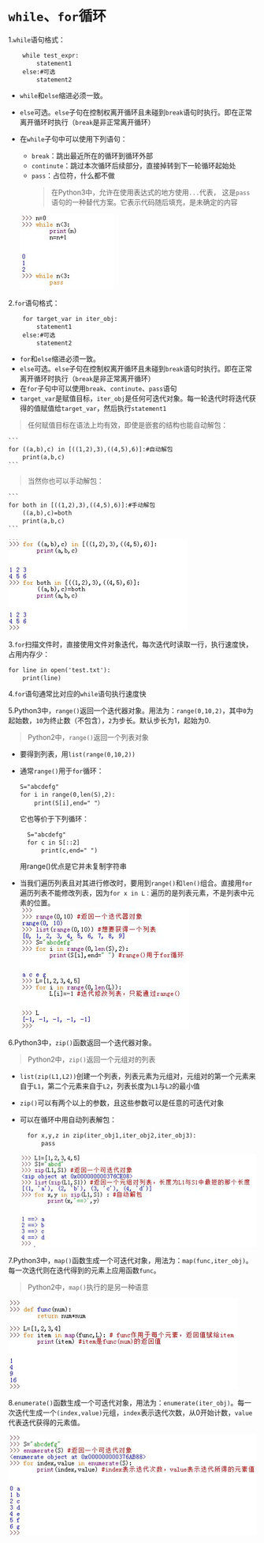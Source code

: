 <!--
    作者：华校专
    email: huaxz1986@163.com
**  本文档可用于个人学习目的，不得用于商业目的  **
-->
# `while`、`for`循环
1.`while`语句格式：

```
	while test_expr:
		statement1
	else:#可选
		statement2
```
* `while`和`else`缩进必须一致。
* `else`可选。`else`子句在控制权离开循环且未碰到`break`语句时执行。即在正常离开循环时执行（`break`是非正常离开循环）
* 在`while`子句中可以使用下列语句：
	* `break`：跳出最近所在的循环到循环外部
	* `continute`：跳过本次循环后续部分，直接掉转到下一轮循环起始处
	* `pass`：占位符，什么都不做
		>在Python3中，允许在使用表达式的地方使用`...`代表，
		>这是`pass`语句的一种替代方案。它表示代码随后填充，是未确定的内容  

  ![while语句](../imgs/python_14_1.JPG)

2.`for`语句格式：

```
	for target_var in iter_obj:
		statement1
	else:#可选
		statement2
```
* `for`和`else`缩进必须一致。
* `else`可选。`else`子句在控制权离开循环且未碰到`break`语句时执行。即在正常离开循环时执行（`break`是非正常离开循环）
* 在`for`子句中可以使用`break`、`continute`、`pass`语句
* `target_var`是赋值目标，`iter_obj`是任何可迭代对象。每一轮迭代时将迭代获得的值赋值给`target_var`，然后执行`statement1`
>任何赋值目标在语法上均有效，即使是嵌套的结构也能自动解包：
>
	```
	for ((a,b),c) in [((1,2),3),((4,5),6)]:#自动解包
		print(a,b,c)
	```
>当然你也可以手动解包：
>
	```
	for both in [((1,2),3),((4,5),6)]:#手动解包
		((a,b),c)=both
		print(a,b,c)
	```

  ![for语句](../imgs/python_14_2.JPG)

3.`for`扫描文件时，直接使用文件对象迭代，每次迭代时读取一行，执行速度快，占用内存少：

```
for line in open('test.txt'):
	print(line)
```

4.`for`语句通常比对应的`while`语句执行速度快

5.Python3中，`range()`返回一个迭代器对象。用法为：`range(0,10,2)`，其中`0`为起始数，`10`为终止数（不包含），`2`为步长。默认步长为1，起始为0.
>Python2中，`range()`返回一个列表对象

* 要得到列表，用`list(range(0,10,2))`
* 通常`range()`用于`for`循环：

	```
	S="abcdefg"
	for i in range(0,len(S),2):
		print(S[i],end=" "）
	```
  它也等价于下列循环：

  ```
	S="abcdefg"
	for c in S[::2]
		print(c,end=" ")
  ```
  用range()优点是它并未复制字符串			
* 当我们遍历列表且对其进行修改时，要用到`range()`和`len()`组合。直接用`for`遍历列表不能修改列表，因为`for x in L：`遍历的是列表元素，不是列表中元素的位置。  
  ![range()函数](../imgs/python_14_3.JPG)

6.Python3中，`zip()`函数返回一个迭代器对象。
>Python2中，`zip()`返回一个元组对的列表

* `list(zip(L1,L2))`创建一个列表，列表元素为元组对，元组对的第一个元素来自于`L1`，第二个元素来自于`L2`，列表长度为`L1`与`L2`的最小值
* `zip()`可以有两个以上的参数，且这些参数可以是任意的可迭代对象
* 可以在循环中用自动列表解包：

  ```
	for x,y,z in zip(iter_obj1,iter_obj2,iter_obj3):
		pass
  ```
  ![zip()函数](../imgs/python_14_4.JPG)

7.Python3中，`map()`函数生成一个可迭代对象，用法为：`map(func,iter_obj)`。每一次迭代则在迭代得到的元素上应用函数`func`。
>Python2中，`map()`执行的是另一种语意

  ![map()函数](../imgs/python_14_5.JPG)

8.`enumerate()`函数生成一个可迭代对象，用法为：`enumerate(iter_obj)`。每一次迭代生成一个`(index,value)`元组，`index`表示迭代次数，从0开始计数，`value`代表迭代获得的元素值。

 ![enumerate()函数](../imgs/python_14_6.JPG)


